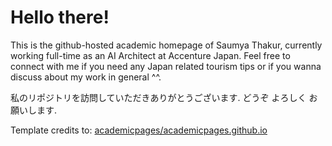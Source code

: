 # Hello there!

This is the github-hosted academic homepage of Saumya Thakur, currently working full-time as an AI Architect at Accenture Japan. 
Feel free to connect with me if you need any Japan related tourism tips or if you wanna discuss about my work in general ^^.

私のリポジトリを訪問していただきありがとうございます. どうぞ よろしく お願いします.

Template credits to: [academicpages/academicpages.github.io](academicpages/academicpages.github.io)


